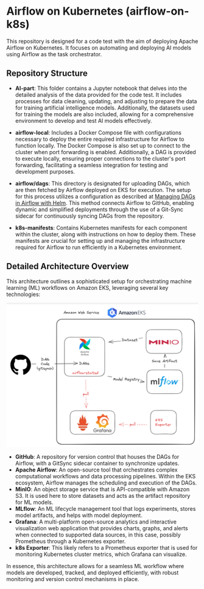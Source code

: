 # Airflow on Kubernetes (airflow-on-k8s)

This repository is designed for a code test with the aim of deploying Apache Airflow on Kubernetes. It focuses on automating and deploying AI models using Airflow as the task orchestrator.

## Repository Structure

-  **AI-part**: This folder contains a Jupyter notebook that delves into the detailed analysis of the data provided for the code test. It includes processes for data cleaning, updating, and adjusting to prepare the data for training artificial intelligence models. Additionally, the datasets used for training the models are also included, allowing for a comprehensive environment to develop and test AI models effectively.

- **airflow-local**:  Includes a Docker Compose file with configurations necessary to deploy the entire required infrastructure for Airflow to function locally. The Docker Compose is also set up to connect to the cluster when port forwarding is enabled. Additionally, a DAG is provided to execute locally, ensuring proper connections to the cluster's port forwarding, facilitating a seamless integration for testing and development purposes.

- **airflow/dags**: This directory is designated for uploading DAGs, which are then fetched by Airflow deployed on EKS for execution. The setup for this process utilizes a configuration as described at [Managing DAGs in Airflow with Helm](https://airflow.apache.org/docs/helm-chart/stable/manage-dags-files.html#mounting-dags-from-a-private-github-repo-using-git-sync-sidecar). This method connects Airflow to GitHub, enabling dynamic and simplified deployments through the use of a Git-Sync sidecar for continuously syncing DAGs from the repository.


- **k8s-manifests**: Contains Kubernetes manifests for each component within the cluster, along with instructions on how to deploy them. These manifests are crucial for setting up and managing the infrastructure required for Airflow to run efficiently in a Kubernetes environment.

## Detailed Architecture Overview

This architecture outlines a sophisticated setup for orchestrating machine learning (ML) workflows on Amazon EKS, leveraging several key technologies:

![Architecture Diagram](figures/architecture.PNG)



- **GitHub**: A repository for version control that houses the DAGs for Airflow, with a GitSync sidecar container to synchronize updates.
- **Apache Airflow**: An open-source tool that orchestrates complex computational workflows and data processing pipelines. Within the EKS ecosystem, Airflow manages the scheduling and execution of the DAGs.
- **MinIO**: An object storage service that is API-compatible with Amazon S3. It is used here to store datasets and acts as the artifact repository for ML models.
- **MLflow**: An ML lifecycle management tool that logs experiments, stores model artifacts, and helps with model deployment.
- **Grafana**: A multi-platform open-source analytics and interactive visualization web application that provides charts, graphs, and alerts when connected to supported data sources, in this case, possibly Prometheus through a Kubernetes exporter.
- **k8s Exporter**: This likely refers to a Prometheus exporter that is used for monitoring Kubernetes cluster metrics, which Grafana can visualize.

In essence, this architecture allows for a seamless ML workflow where models are developed, tracked, and deployed efficiently, with robust monitoring and version control mechanisms in place.
